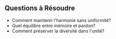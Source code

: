 ## Questions à Résoudre
- Comment maintenir l'harmonie sans uniformité?
- Quel équilibre entre mémoire et pardon?
- Comment préserver la diversité dans l'unité?
